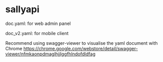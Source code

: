 # sallyapi

doc.yaml: for web admin panel

doc_v2.yaml: for mobile client

Recommend using swagger-viewer to visualise the yaml document with Chrome
https://chrome.google.com/webstore/detail/swagger-viewer/nfmkaonpdmaglhjjlggfhlndofdldfag
